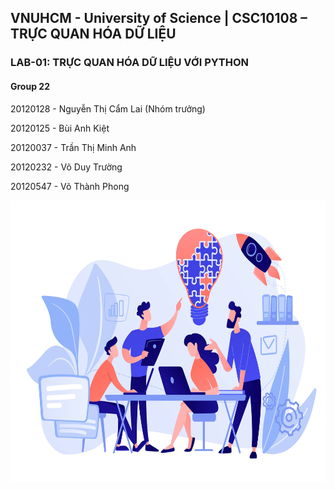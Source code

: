 ## VNUHCM - University of Science | CSC10108 – TRỰC QUAN HÓA DỮ LIỆU

### LAB-01: TRỰC QUAN HÓA DỮ LIỆU VỚI PYTHON

#### Group 22

20120128 - Nguyễn Thị Cẩm Lai (Nhóm trưởng)

20120125 - Bùi Anh Kiệt

20120037 - Trần Thị Minh Anh

20120232 - Võ Duy Trường

20120547 - Võ Thành Phong

<img src="https://raw.githubusercontent.com/ntclai/PictureForMyProject/main/team22.png" style='width: 700px; height: 450px;'>
